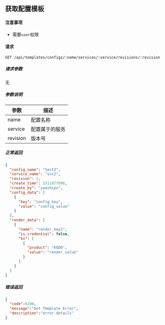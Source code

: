 ## 获取配置模板

#### 注意事项

- 需要`user`权限

#### 请求

```
GET /api/templates/configs/:name/services/:service/revisions/:revision
```

##### 请求参数

无

##### 参数说明

| 参数 | 描述 |
|-----|-----|
| name | 配置名称 |
| service | 配置属于的服务 |
| revision | 版本号 |

##### 正常返回

```json
{
  "config_name": "test2",
  "service_name": "svc2",
  "revision": 1,
  "create_time": 1511877696,
  "create_by": "yaoshipu",
  "config_data": [
    {
      "key": "config_key",
      "value": "config_value"
    }
  ],
  "render_data": [
    {
      "name": "render_key1",
      "is_credential": false,
      "kv": [
        {
          "product": "KODO",
          "value": "render_value"
        }
      ]
    }
  ]
}
```

##### 错误返回

```json
{
  "code":6100,
  "message":"Get Template Error",
  "description":"error details"
}
```
